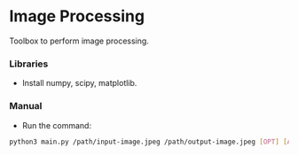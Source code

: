 # Image Processing
Toolbox to perform image processing.

### Libraries
* Install numpy, scipy, matplotlib.

### Manual
* Run the command:
```bash
python3 main.py /path/input-image.jpeg /path/output-image.jpeg [OPT] [ARGS]
```

